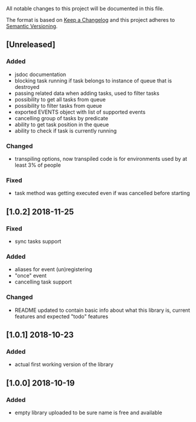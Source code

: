All notable changes to this project will be documented in this file.

The format is based on [Keep a Changelog](http://keepachangelog.com/en/1.0.0/)
and this project adheres to [Semantic Versioning](http://semver.org/spec/v2.0.0.html).

## [Unreleased]
### Added
- jsdoc documentation
- blocking task running if task belongs to instance of queue that is destroyed
- passing related data when adding tasks, used to filter tasks
- possibility to get all tasks from queue
- possibility to filter tasks from queue
- exported EVENTS object with list of supported events
- cancelling group of tasks by predicate
- ability to get task position in the queue
- ability to check if task is currently running
### Changed
- transpiling options, now transpiled code is for environments used by at least 3% of people
### Fixed
- task method was getting executed even if was cancelled before starting

## [1.0.2] 2018-11-25
### Fixed
- sync tasks support
### Added
- aliases for event (un)registering
- "once" event
- cancelling task support
### Changed
- README updated to contain basic info about what this library is, current features and expected "todo" features

## [1.0.1] 2018-10-23
### Added
- actual first working version of the library

## [1.0.0] 2018-10-19
### Added
- empty library uploaded to be sure name is free and available

